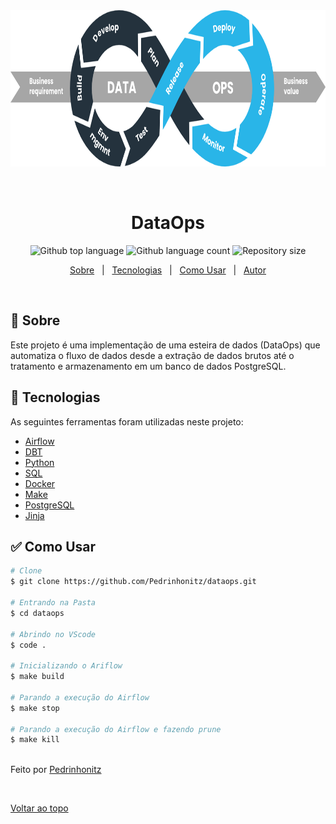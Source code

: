 <div align="center" id="top"> 
  <img src="./img/dataops-icon.png" alt="img-logo" style="width:750px; height:250px;" />

  &#xa0;

</div>

<h1 align="center">DataOps</h1>

<p align="center">
  <img alt="Github top language" src="https://img.shields.io/github/languages/top/Pedrinhonitz/dataopsa?color=56BEB8">

  <img alt="Github language count" src="https://img.shields.io/github/languages/count/Pedrinhonitz/dataops?color=56BEB8">

  <img alt="Repository size" src="https://img.shields.io/github/repo-size/Pedrinhonitz/dataops?color=56BEB8">

</p>

<p align="center">
  <a href="#dart-sobre">Sobre</a> &#xa0; | &#xa0; 
  <a href="#rocket-tecnologias">Tecnologias</a> &#xa0; | &#xa0;
  <a href="#white_check_mark-como-usar">Como Usar</a> &#xa0; | &#xa0;
  <a href="https://github.com/Pedrinhonitz" target="_blank">Autor</a>
</p>

<br>

## :dart: Sobre ##

Este projeto é uma implementação de uma esteira de dados (DataOps) que automatiza o fluxo de dados desde a extração de dados brutos até o tratamento e armazenamento em um banco de dados PostgreSQL.

## :rocket: Tecnologias ##

As seguintes ferramentas foram utilizadas neste projeto:

- [Airflow](https://airflow.apache.org/)
- [DBT](https://www.getdbt.com/)
- [Python](https://www.python.org/)
- [SQL](https://www.postgresql.org/docs/current/sql.html)
- [Docker](https://www.docker.com/)
- [Make](https://www.gnu.org/software/make/manual/make.html)
- [PostgreSQL](https://www.postgresql.org/)
- [Jinja](https://jinja.palletsprojects.com/en/3.1.x/)


## :white_check_mark: Como Usar ##
```bash
# Clone
$ git clone https://github.com/Pedrinhonitz/dataops.git

# Entrando na Pasta
$ cd dataops

# Abrindo no VScode
$ code .

# Inicializando o Ariflow
$ make build

# Parando a execução do Airflow
$ make stop

# Parando a execução do Airflow e fazendo prune
$ make kill
```

<br>
Feito por <a href="https://github.com/Pedrinhonitz" target="_blank">Pedrinhonitz</a>

&#xa0;

<a href="#top">Voltar ao topo</a>